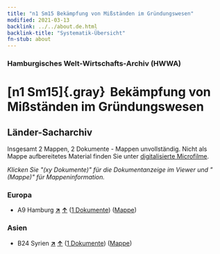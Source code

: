 ```yaml
---
title: "n1 Sm15 Bekämpfung von Mißständen im Gründungswesen"
modified: 2021-03-13
backlink: ../../about.de.html
backlink-title: "Systematik-Übersicht"
fn-stub: about
---
```


### Hamburgisches Welt-Wirtschafts-Archiv (HWWA)

# [n1 Sm15]{.gray}&#8201; Bekämpfung von Mißständen im Gründungswesen&#160; 







## Länder-Sacharchiv




Insgesamt 2 Mappen, 2 Dokumente - Mappen unvollständig.
Nicht als Mappe aufbereitetes Material finden Sie unter [digitalisierte Microfilme](/film/h1_sh.de.html).

_Klicken Sie "(xy Dokumente)" für die Dokumentanzeige im Viewer und "(Mappe)" für Mappeninformation._




### Europa

- A9 Hamburg [**&nearr;**](../../../geo/i/140905/about.de.html "Hamburg (alle Mappen)") [**&uarr;**](../../../geo/about.de.html#A9 "Ländersystematik") (<a href="https://pm20.zbw.eu/iiifview/folder/sh/140905,144948" title="über: Hamburg : Bekämpfung von Mißständen im Gründungswesen" target="_blank">1 Dokumente</a>) ([Mappe](../../../../folder/sh/1409xx/140905/1449xx/144948/about.de.html))

### Asien

- B24 Syrien [**&nearr;**](../../../geo/i/141114/about.de.html "Syrien (alle Mappen)") [**&uarr;**](../../../geo/about.de.html#B24 "Ländersystematik") (<a href="https://pm20.zbw.eu/iiifview/folder/sh/141114,144948" title="über: Syrien : Bekämpfung von Mißständen im Gründungswesen" target="_blank">1 Dokumente</a>) ([Mappe](../../../../folder/sh/1411xx/141114/1449xx/144948/about.de.html))








